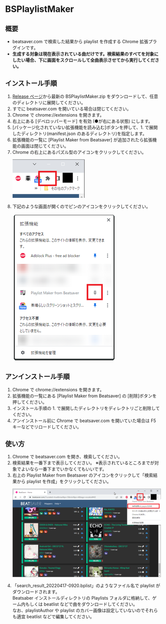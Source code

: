 # BSPlaylistMaker

## 概要
- beatsaver.com で検索した結果から playlist を作成する Chrome 拡張プラグインです。
- **生成する対象は現在表示されている曲だけです。検索結果のすべてを対象にしたい場合、下に画面をスクロールして全曲表示させてから実行してください。**

## インストール手順
1. [Release ページ](https://github.com/ranmd9a/BSPlaylistMaker/releases/latest)から最新の BSPlaylistMaker.zip をダウンロードして、任意のディレクトリに展開してください。
2. すでに beatsaver.com を開いている場合は閉じてください。
3. Chrome で chrome://extensions を開きます。
4. 右上にある [デベロッパーモード] を有効 (●が右にある状態) にします。
5. [パッケージ化されていない拡張機能を読み込む]ボタンを押して、1. で展開したディレクトリ(manifest.json のあるディレクトリ)を指定します。
6. 拡張機能の一覧に [Playlist Maker from Beatsaver] が追加されたら拡張機能の画面は閉じてください。
7. Chrome の右上にあるパズル型のアイコンをクリックしてください。
   <p><img src="docs/images/001.png" width="233px" alt="step1"></p>
8. 下記のような画面が開くのでピンのアイコンをクリックしてください。
   <p><img src="docs/images/002.png" width="334px" alt="step2"></p>


## アンインストール手順
1. Chrome で chrome://extensions を開きます。
2. 拡張機能の一覧にある [Playlist Maker from Beatsaver] の [削除]ボタンを押してください。
3. インストール手順の 1. で展開したディレクトリをディレクトリごと削除してください。
4. アンインストール前に Chrome で beatsaver.com を開いていた場合は F5 キーなどでリロードしてください。

## 使い方
1. Chrome で beatsaver.com を開き、検索してください。
2. 検索結果を一番下まで表示してください。
   ※表示されているところまでが対象でよいなら一番下までいかなくてもいいです。
3. 右上の Playlist Maker from Beatsaver のアイコンをクリックして「検索結果から playlist を作成」をクリックしてください。
   <p><img src="docs/images/003.png" width="750px" alt="save playlist"></p>
4. 「search_result_20220417-0920.bplist」のようなファイル名で playlist がダウンロードされます。  
   Beatsaber インストールディレクトリの Playlists フォルダに格納して、ゲーム内もしくは beatlist などで曲をダウンロードしてください。  
   なお、playlistAuthor や playlist のカバー画像は設定していないのでそれらも適宜 beatlist などで編集してください。

